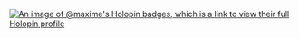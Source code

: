 [![An image of @maxime's Holopin badges, which is a link to view their full Holopin profile](https://holopin.me/maxime)](https://holopin.io/@maxime)
